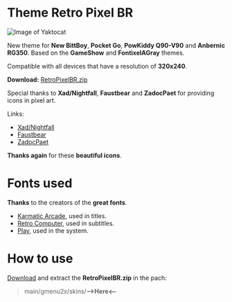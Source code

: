 # Theme Retro Pixel BR

![Image of Yaktocat](https://github.com/mrwasterbr/retropixelbr/blob/main/Images/display.png)

New theme for **New BittBoy**, **Pocket Go**, **PowKiddy Q90-V90** and **Anbernic RG350**. Based on the **GameShow** and **FontixelAGray** themes.

Compatible with all devices that have a resolution of **320x240**.

**Download:** [RetroPixelBR.zip](https://github.com/mrwasterbr/retropixelbr/releases/tag/1.0)

Special thanks to **Xad/Nightfall**, **Faustbear** and **ZadocPaet** for providing icons in pixel art.

Links:

* [Xad/Nightfall](https://www.nightfallcrew.com/21/11/2009/96-icons-of-vintage-consoles-computers/)
* [Faustbear](https://www.reddit.com/r/miniSNESmods/comments/995ylx/additional_pixel_art_icon_pack_22/)
* [ZadocPaet](https://www.reddit.com/r/SEGA/comments/2tialr/sega_console_family_in_pixel_art/)

**Thanks again** for these **beautiful icons**.

# Fonts used

**Thanks** to the creators of the **great fonts**.

* [Karmatic Arcade](https://www.1001fonts.com/karmatic-arcade-font.html), used in titles.
* [Retro Computer](https://www.dafont.com/retro-computer.font), used in subtitles.
* [Play](https://fonts.google.com/specimen/Play), used in the system.

# How to use
[Download](https://github.com/mrwasterbr/retropixelbr/releases/tag/1.0) and extract the **RetroPixelBR.zip** in the pach:
> main/gmenu2x/skins/**-->Here<--**
